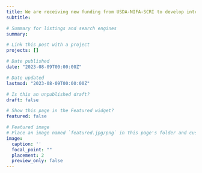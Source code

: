 ```yaml
---
title: We are receiving new funding from USDA-NIFA-SCRI to develop integrated harvesting-sorting automation technology to enhance the competitiveness and sustainability the U.S. apple industry 👋👋. Openings are available for MS/PhD and Postdoc students. 
subtitle: 

# Summary for listings and search engines
summary:

# Link this post with a project
projects: []

# Date published
date: "2023-08-09T00:00:00Z"

# Date updated
lastmod: "2023-08-09T00:00:00Z"

# Is this an unpublished draft?
draft: false

# Show this page in the Featured widget?
featured: false

# Featured image
# Place an image named `featured.jpg/png` in this page's folder and customize its options here.
image:
  caption: ''
  focal_point: ""
  placement: 2
  preview_only: false
---
```


